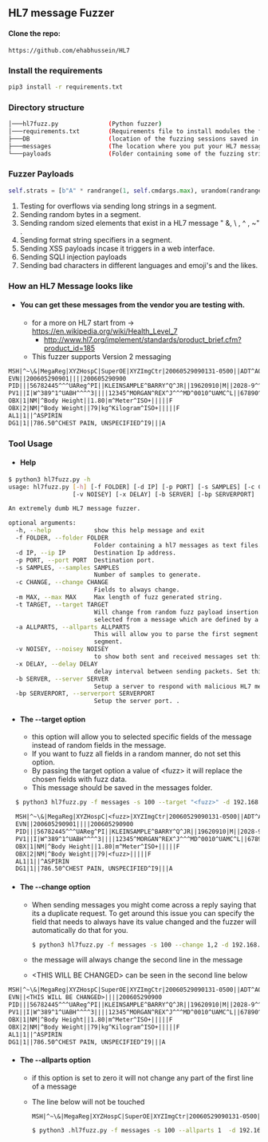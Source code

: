 ## HL7 message Fuzzer

#### Clone the repo: 

```
https://github.com/ehabhussein/HL7
```

### Install the requirements

```bash
pip3 install -r requirements.txt
```

### Directory structure

```bash
│───hl7fuzz.py              (Python fuzzer)
│───requirements.txt		(Requirements file to install modules the fuzzer depends on)
├───DB						(location of the fuzzing sessions saved in sqlite db)
├───messages				(The location where you put your HL7 messages so it can parse it and generate the fuzzed data)
└───payloads				(Folder containing some of the fuzzing strings that the fuzzer uses)
```

### Fuzzer Payloads

```python
self.strats = [b"A" * randrange(1, self.cmdargs.max), urandom(randrange(1, self.cmdargs.max)), choice(self.elements),choice(self.sqli),choice(self.xss), choice(self.fmtstr),choice(self.badstrings)]
```

1. Testing for overflows via sending long strings in a segment.
2. Sending random bytes in a segment.
3. Sending random sized elements that exist in a HL7  message " &, \ , ^ , ~" .
4. Sending format string specifiers in a segment.
5. Sending XSS payloads incase it triggers in a web interface.
6. Sending SQLI injection payloads
7. Sending bad characters in different languages and emoji's and the likes.

### How an HL7 Message looks like

* #### You can get these messages from the vendor you are testing with.

  * for a more on HL7 start from -> https://en.wikipedia.org/wiki/Health_Level_7 
    * http://www.hl7.org/implement/standards/product_brief.cfm?product_id=185
  * This fuzzer supports Version 2 messaging

```reStructuredText
MSH|^~\&|MegaReg|XYZHospC|SuperOE|XYZImgCtr|20060529090131-0500||ADT^A01^ADT_A01|01052901|P|2.5
EVN||200605290901||||200605290900
PID|||56782445^^^UAReg^PI||KLEINSAMPLE^BARRY^Q^JR||19620910|M||2028-9^^HL70005^RA99113^^XYZ|260 GOODWIN CREST DRIVE^^BIRMINGHAM^AL^35209^^M~NICKELL’S PICKLES^10000 W 100TH AVE^BIRMINGHAM^AL^35200^^O|||||||0105I30001^^^99DEF^AN
PV1||I|W^389^1^UABH^^^^3||||12345^MORGAN^REX^J^^^MD^0010^UAMC^L||67890^GRAINGER^LUCY^X^^^MD^0010^UAMC^L|MED|||||A0||13579^POTTER^SHERMAN^T^^^MD^0010^UAMC^L|||||||||||||||||||||||||||200605290900
OBX|1|NM|^Body Height||1.80|m^Meter^ISO+|||||F
OBX|2|NM|^Body Weight||79|kg^Kilogram^ISO+|||||F
AL1|1||^ASPIRIN
DG1|1||786.50^CHEST PAIN, UNSPECIFIED^I9|||A
```

### Tool Usage

* #### Help

```bash
$ python3 hl7fuzz.py -h 
usage: hl7fuzz.py [-h] [-f FOLDER] [-d IP] [-p PORT] [-s SAMPLES] [-c CHANGE] [-m MAX] [-t TARGET] [-a ALLPARTS]
                  [-v NOISEY] [-x DELAY] [-b SERVER] [-bp SERVERPORT]

An extremely dumb HL7 message fuzzer.

optional arguments:
  -h, --help            show this help message and exit
  -f FOLDER, --folder FOLDER
                        Folder containing a hl7 messages as text files.
  -d IP, --ip IP        Destination Ip address.
  -p PORT, --port PORT  Destination port.
  -s SAMPLES, --samples SAMPLES
                        Number of samples to generate.
  -c CHANGE, --change CHANGE
                        Fields to always change.
  -m MAX, --max MAX     Max length of fuzz generated string.
  -t TARGET, --target TARGET
                        Will change from random fuzz payload insertion into messages to defined areas that you
                        selected from a message which are defined by a delimiter of your choice.
  -a ALLPARTS, --allparts ALLPARTS
                        This will allow you to parse the first segment of an HL7 message instead of skipping the first
                        segment.
  -v NOISEY, --noisey NOISEY
                        to show both sent and received messages set this to 1
  -x DELAY, --delay DELAY
                        delay interval between sending packets. Set this to 0 for DoS attack/stress testing.
  -b SERVER, --server SERVER
                        Setup a server to respond with malicious HL7 messages. Set this option to 1 : --server 1
  -bp SERVERPORT, --serverport SERVERPORT
                        Setup the server port. .
```

* #### The --target option

  * this option will allow you to selected specific fields of the message instead of random fields in the message.
  * If you want to fuzz all fields in a random manner, do not set this option.
  * By passing the target option a value of \<fuzz\> it will replace the chosen fields with fuzz data.
  * This message should be saved in the messages folder.
 
 ```bash
   $ python3 hl7fuzz.py -f messages -s 100 --target "<fuzz>" -d 192.168.1.3 -p 9550
 ```
  
```reStructuredText
  MSH|^~\&|MegaReg|XYZHospC|<fuzz>|XYZImgCtr|20060529090131-0500||ADT^A01^ADT_A01|01052901|P|2.5
  EVN||200605290901||||200605290900
  PID|||56782445^^^UAReg^PI||KLEINSAMPLE^BARRY^Q^JR||19620910|M||2028-9^^HL70005^RA99113^^XYZ|260 GOODWIN CREST DRIVE^^BIRMINGHAM^AL^35209^^M~NICKELL’S PICKLES^10000 <fuzz> AVE^BIRMINGHAM^AL^35200^^O|||||||0105I30001^^^99DEF^AN
  PV1||I|W^389^1^UABH^^^^3||||12345^MORGAN^REX^J^^^MD^0010^UAMC^L||67890^GRAINGER^LUCY^X^^^MD^0010^UAMC^L|MED|||||A0||13579^POTTER^SHERMAN^T^^^MD^0010^UAMC^L|||||||||||||||||||||||||||<fuzz>
  OBX|1|NM|^Body Height||1.80|m^Meter^ISO+|||||F
  OBX|2|NM|^Body Weight||79|<fuzz>|||||F
  AL1|1||^ASPIRIN
  DG1|1||786.50^CHEST PAIN, UNSPECIFIED^I9|||A
```
 


* #### The --change option

  * When sending messages you might come across a reply saying that its a duplicate request. To get around this issue you can specify the field that needs to always have its value changed and the fuzzer will automatically do that for you.

    ```bash
    $ python3 hl7fuzz.py -f messages -s 100 --change 1,2 -d 192.168.1.3 -p 9550
    ```
 
  * the message will always change the second line in the message

  * \<THIS WILL BE CHANGED\> can be seen in the second line below

```reStructuredText
MSH|^~\&|MegaReg|XYZHospC|SuperOE|XYZImgCtr|20060529090131-0500||ADT^A01^ADT_A01|01052901|P|2.5
EVN||<THIS WILL BE CHANGED>||||200605290900
PID|||56782445^^^UAReg^PI||KLEINSAMPLE^BARRY^Q^JR||19620910|M||2028-9^^HL70005^RA99113^^XYZ|260 GOODWIN CREST DRIVE^^BIRMINGHAM^AL^35209^^M~NICKELL’S PICKLES^10000 W 100TH AVE^BIRMINGHAM^AL^35200^^O|||||||0105I30001^^^99DEF^AN
PV1||I|W^389^1^UABH^^^^3||||12345^MORGAN^REX^J^^^MD^0010^UAMC^L||67890^GRAINGER^LUCY^X^^^MD^0010^UAMC^L|MED|||||A0||13579^POTTER^SHERMAN^T^^^MD^0010^UAMC^L|||||||||||||||||||||||||||200605290900
OBX|1|NM|^Body Height||1.80|m^Meter^ISO+|||||F
OBX|2|NM|^Body Weight||79|kg^Kilogram^ISO+|||||F
AL1|1||^ASPIRIN
DG1|1||786.50^CHEST PAIN, UNSPECIFIED^I9|||A
```

* #### The --allparts option

  * if this option is set to zero it will not change any part of the first line of a message

  * The line below will not be touched

    ```reStructuredText
    MSH|^~\&|MegaReg|XYZHospC|SuperOE|XYZImgCtr|20060529090131-0500||ADT^A01^ADT_A01|01052901|P|2.5
    ```

    ```bash
    $ python3 .hl7fuzz.py -f messages -s 100 --allparts 1  -d 192.168.1.3 -p 9550
    ```

    
